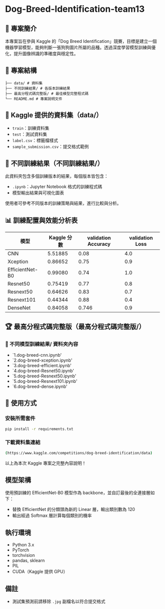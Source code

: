 # Dog-Breed-Identification-team13

## 📘 專案簡介

本專案旨在參與 Kaggle 的「Dog Breed Identification」競賽，目標是建立一個機器學習模型，能夠判斷一張狗狗圖片所屬的品種。透過深度學習模型訓練與優化，提升圖像辨識的準確度與穩定性。

## 📁 專案結構

```
├── data/ # 資料集
├── 不同訓練結果/ # 各版本訓練結果
├── 最高分程式碼完整版/ # 最佳模型完整程式碼
└── README.md # 專案說明文件
```


## 📂 Kaggle 提供的資料集（data/）

- `train`：訓練資料集  
- `test`：測試資料集
- `label.csv`：標籤檔樣式
- `sample_submission.csv`：提交格式範例

## 🧪 不同訓練結果（不同訓練結果/）

此資料夾包含多個訓練版本的結果，每個版本皆包含：

- `.ipynb`：Jupyter Notebook 格式的訓練程式碼  
- 模型輸出結果與可視化圖表  

使用者可參考不同版本的訓練策略與結果，進行比較與分析。

## 📊 訓練配置與效能分析表

| 模型           | Kaggle 分數 | validation Accuracy | validation Loss |
|---------------|----------------|----------------|------------|
|CNN            | 5.51885        | 0.08     | 4.0            |
|Xception       | 0.86652        | 0.75     | 0.9            | 
|EfficientNet-B0| 0.99080        | 0.74     | 1.0            | 
|Resnet50       | 0.75419        | 0.77     | 0.8            | 
|Resnext50      | 0.64626        | 0.83     | 0.7            | 
|Resnext101     | 0.44344        | 0.88     | 0.4            | 
|DenseNet       | 0.84058        | 0.746    | 0.9            | 
## 🏆 最高分程式碼完整版（最高分程式碼完整版/）

### 📂 不同模型訓練結果/ 資料夾內容

- `1.dog-breed-cnn.ipynb' 
- `2.dog-breed-xception.ipynb'
- `3.dog-breed-efficient.ipynb'
- `4.dog-breed-Resnet50.ipynb'
- `5.dog-breed-Resnext50.ipynb'
- `5.dog-breed-Resnext101.ipynb'
- `6.dog-breed-dense.ipynb'

## 🚀 使用方式

### 安裝所需套件

```bash
pip install -r requirements.txt
```
### 下載資料集連結
```bash
(https://www.kaggle.com/competitions/dog-breed-identification/data)
```
以上為本次 Kaggle 專案之完整內容說明！

## 模型架構
使用預訓練的 EfficientNet-B0 模型作為 backbone，並自訂最後的全連接層如下：

- 替換 EfficientNet 的分類頭為新的 Linear 層，輸出類別數為 120
- 輸出經過 Softmax 層計算每個類別的機率

## 執行環境
- Python 3.x  
- PyTorch  
- torchvision  
- pandas, sklearn  
- PIL  
- CUDA（Kaggle 提供 GPU）

## 備註
- 測試集預測前請移除 `.jpg` 副檔名以符合提交格式


